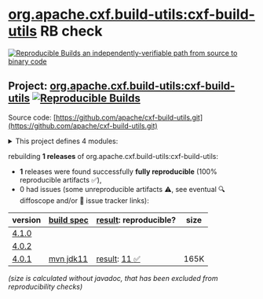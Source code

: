 [org.apache.cxf.build-utils:cxf-build-utils](https://central.sonatype.com/artifact/org.apache.cxf.build-utils/cxf-build-utils/versions) RB check
=======

[![Reproducible Builds](https://reproducible-builds.org/images/logos/rb.svg) an independently-verifiable path from source to binary code](https://reproducible-builds.org/)

## Project: [org.apache.cxf.build-utils:cxf-build-utils](https://central.sonatype.com/artifact/org.apache.cxf.build-utils/cxf-build-utils/versions) [![Reproducible Builds](https://img.shields.io/endpoint?url=https://raw.githubusercontent.com/jvm-repo-rebuild/reproducible-central/master/content/org/apache/cxf/cxf-build-utils/badge.json)](https://github.com/jvm-repo-rebuild/reproducible-central/blob/master/content/org/apache/cxf/cxf-build-utils/README.md)

Source code: [https://github.com/apache/cxf-build-utils.git](https://github.com/apache/cxf-build-utils.git)

<details><summary>This project defines 4 modules:</summary>

* [org.apache.cxf.build-utils:cxf-build-utils](https://central.sonatype.com/artifact/org.apache.cxf.build-utils/cxf-build-utils/overview)
* [org.apache.cxf.build-utils:cxf-buildtools](https://central.sonatype.com/artifact/org.apache.cxf.build-utils/cxf-buildtools/overview)
* [org.apache.cxf.build-utils:cxf-xml2fastinfoset-plugin](https://central.sonatype.com/artifact/org.apache.cxf.build-utils/cxf-xml2fastinfoset-plugin/overview)
* [org.apache.cxf.build-utils:cxf-xml2fastinfoset-test](https://central.sonatype.com/artifact/org.apache.cxf.build-utils/cxf-xml2fastinfoset-test/overview)
</details>

rebuilding **1 releases** of org.apache.cxf.build-utils:cxf-build-utils:
- **1** releases were found successfully **fully reproducible** (100% reproducible artifacts :white_check_mark:),
- 0 had issues (some unreproducible artifacts :warning:, see eventual :mag: diffoscope and/or :memo: issue tracker links):

| version | [build spec](/BUILDSPEC.md) | [result](https://reproducible-builds.org/docs/jvm/): reproducible? | size |
| -- | --------- | ------ | -- |
| [4.1.0](https://central.sonatype.com/artifact/org.apache.cxf.build-utils/cxf-build-utils/4.1.0/pom) | | | |
| [4.0.2](https://central.sonatype.com/artifact/org.apache.cxf.build-utils/cxf-build-utils/4.0.2/pom) | | | |
| [4.0.1](https://central.sonatype.com/artifact/org.apache.cxf.build-utils/cxf-build-utils/4.0.1/pom) | [mvn jdk11](cxf-build-utils-4.0.1.buildspec) | [result](cxf-build-utils-4.0.1.buildinfo): [11 :white_check_mark: ](cxf-build-utils-4.0.1.buildcompare) | 165K |

<i>(size is calculated without javadoc, that has been excluded from reproducibility checks)</i>
